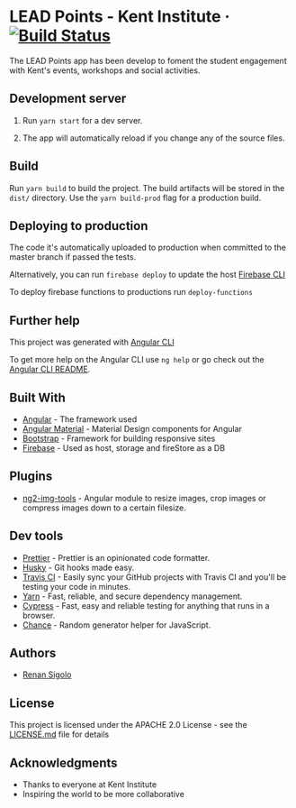 # LEAD Points - Kent Institute &middot; [![Build Status](https://travis-ci.org/KentDevelopment/lead-app.svg?branch=master)](https://travis-ci.org/KentDevelopment/lead-app)

The LEAD Points app has been develop to foment the student engagement with Kent's events, workshops and social activities.

## Development server

1. Run `yarn start` for a dev server.

1. The app will automatically reload if you change any of the source files.

## Build

Run `yarn build` to build the project. The build artifacts will be stored in the `dist/` directory. Use the `yarn build-prod` flag for a production build.

## Deploying to production

The code it's automatically uploaded to production when committed to the master branch if passed the tests.

Alternatively, you can run `firebase deploy` to update the host [Firebase CLI](https://firebase.google.com/docs/cli/)

To deploy firebase functions to productions run `deploy-functions`

## Further help

This project was generated with [Angular CLI](https://github.com/angular/angular-cli)

To get more help on the Angular CLI use `ng help` or go check out the [Angular CLI README](https://github.com/angular/angular-cli/blob/master/README.md).

## Built With

* [Angular](https://angular.io/) - The framework used
* [Angular Material](https://material.angular.io/) - Material Design components for Angular
* [Bootstrap](https://getbootstrap.com/) - Framework for building responsive sites
* [Firebase](https://firebase.google.com/) - Used as host, storage and fireStore as a DB


## Plugins

* [ng2-img-tools](https://github.com/bergben/ng2-img-tools) - Angular module to resize images, crop images or compress images down to a certain filesize.

## Dev tools

* [Prettier](https://prettier.io/) - Prettier is an opinionated code formatter.
* [Husky](https://github.com/typicode/husky.git) - Git hooks made easy.
* [Travis CI](https://travis-ci.org/) - Easily sync your GitHub projects with Travis CI and you'll be testing your code in minutes.
* [Yarn](https://yarnpkg.com/en/) - Fast, reliable, and secure dependency management.
* [Cypress](https://www.cypress.io/) - Fast, easy and reliable testing for anything that runs in a browser.
* [Chance](http://chancejs.com/) - Random generator helper for JavaScript.

## Authors

* [Renan Sigolo](https://github.com/renansigolo)

## License

This project is licensed under the APACHE 2.0 License - see the [LICENSE.md](LICENSE.md) file for details

## Acknowledgments

* Thanks to everyone at Kent Institute
* Inspiring the world to be more collaborative
